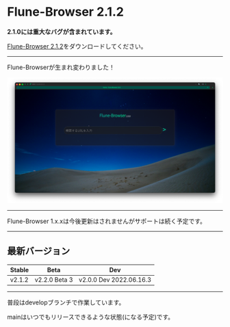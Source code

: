 # Flune-Browser 2.1.2
**2.1.0には重大なバグが含まれています。**

[Flune-Browser 2.1.2](https://github.com/mf-3d/flune-browser/releases/v2.1.1)をダウンロードしてください。

---

Flune-Browserが生まれ変わりました！

![](./other_data/screenshot-2.0.0.png)


---

Flune-Browser 1.x.xは今後更新はされませんがサポートは続く予定です。

---

## 最新バージョン
|Stable|     Beta    |          Dev          |
|------|-------------|-----------------------|
|v2.1.2|v2.2.0 Beta 3|v2.0.0 Dev 2022.06.16.3|

---

普段はdevelopブランチで作業しています。

mainはいつでもリリースできるような状態(になる予定)です。